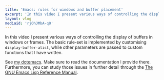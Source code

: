 ```yaml
---
title: 'Emacs: rules for windows and buffer placement'
excerpt: 'In this video I present various ways of controlling the display of buffers in windows or frames.'
layout: vlog
mediaid: 'rjOhJMbA-q0'
---
```


In this video I present various ways of controlling the display of
buffers in windows or frames.  The basic rule-set is implemented by
customising `display-buffer-alist`, while other parameters are passed to
custom functions that I have written.

See [my dotemacs](https://protesilaos.com/emacs/dotemacs).  Make sure to read
the documentation I provide there.  Furthermore, you can study those
issues in further detail through the [The GNU Emacs Lisp Reference
Manual](https://www.gnu.org/software/emacs/manual/html_node/elisp/index.html).
